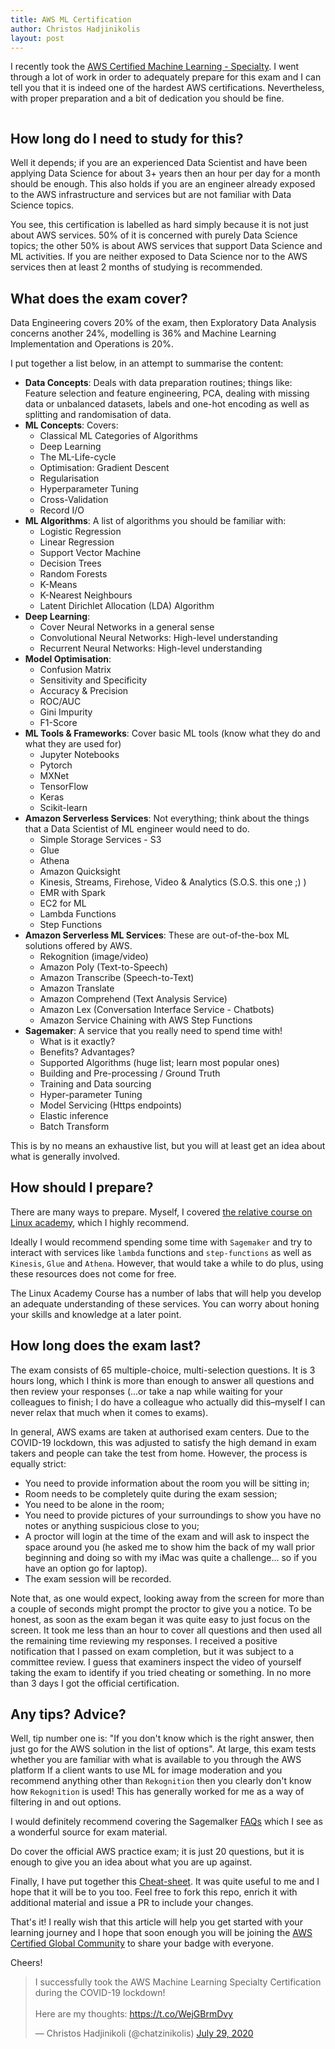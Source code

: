 ```yaml
---
title: AWS ML Certification 
author: Christos Hadjinikolis
layout: post
---
```

I recently took the [AWS Certified Machine Learning - Specialty](https://aws.amazon.com/certification/certified-machine-learning-specialty/). 
I went through a lot of work in order to adequately prepare for this exam and I can tell you that it is indeed one of 
the hardest AWS certifications. Nevertheless, with proper preparation and a bit of dedication you should be fine.

<span class="image center"><img src="{{ 'assets/images/2020-07-29-AWS-Cert.png' | relative_url }}" alt="" /></span>

## How long do I need to study for this?
Well it depends; if you are an experienced Data Scientist and have been applying Data Science for about 3+ years then an hour per day for a month should be enough. This also holds if you are an engineer already exposed to the AWS infrastructure and services but are not familiar with Data Science topics. 

You see, this certification is labelled as hard simply because it is not just about AWS services. 50% of it is concerned with purely Data Science topics; the other 50% is about AWS services that support Data Science and ML activities. If you are neither exposed to Data Science nor to the AWS services then at least 2 months of studying is recommended.    

## What does the exam cover?
Data Engineering covers 20% of the exam, then Exploratory Data Analysis concerns another 24%, modelling is 36% and Machine Learning Implementation and Operations is 20%.  

I put together a list below, in an attempt to summarise the content:
* **Data Concepts**: Deals with data preparation routines; things like: Feature selection and feature engineering, PCA, dealing with missing data or unbalanced datasets, labels and one-hot encoding as well as splitting and randomisation of data.
* **ML Concepts**: Covers:
    * Classical ML Categories of Algorithms
    * Deep Learning
    * The ML-Life-cycle
    * Optimisation: Gradient Descent
    * Regularisation
    * Hyperparameter Tuning
    * Cross-Validation
    * Record I/O
* **ML Algorithms**: A list of algorithms you should be familiar with:
    * Logistic Regression
    * Linear Regression
    * Support Vector Machine
    * Decision Trees
    * Random Forests
    * K-Means
    * K-Nearest Neighbours
    * Latent Dirichlet Allocation (LDA) Algorithm
* **Deep Learning**:
    * Cover Neural Networks in a general sense
    * Convolutional Neural Networks: High-level understanding
    * Recurrent Neural Networks: High-level understanding
* **Model Optimisation**:
    * Confusion Matrix
    * Sensitivity and Specificity
    * Accuracy & Precision
    * ROC/AUC
    * Gini Impurity
    * F1-Score
* **ML Tools & Frameworks**: Cover basic ML tools (know what they do and what they are used for)
    * Jupyter Notebooks
    * Pytorch
    * MXNet
    * TensorFlow
    * Keras
    * Scikit-learn
* **Amazon Serverless Services**: Not everything; think about the things that a Data Scientist of ML engineer would need to do.
    * Simple Storage Services - S3
    * Glue
    * Athena
    * Amazon Quicksight
    * Kinesis, Streams, Firehose, Video & Analytics (S.O.S. this one ;) ) 
    * EMR with Spark
    * EC2 for ML
    * Lambda Functions
    * Step Functions
* **Amazon Serverless ML Services**: These are out-of-the-box ML solutions offered by AWS.
    * Rekognition (image/video)
    * Amazon Poly (Text-to-Speech)
    * Amazon Transcribe (Speech-to-Text)
    * Amazon Translate
    * Amazon Comprehend (Text Analysis Service)
    * Amazon Lex (Conversation Interface Service - Chatbots)
    * Amazon Service Chaining with AWS Step Functions
* **Sagemaker**: A service that you really need to spend time with!
    * What is it exactly?
    * Benefits? Advantages?
    * Supported Algorithms (huge list; learn most popular ones)
    * Building and Pre-processing / Ground Truth 
    * Training and Data sourcing
    * Hyper-parameter Tuning
    * Model Servicing (Https endpoints)
    * Elastic inference
    * Batch Transform 
    
This is by no means an exhaustive list, but you will at least get an idea about what is generally involved.

## How should I prepare?
There are many ways to prepare. Myself, I covered [the relative course on Linux academy](https://linuxacademy.com/cp/modules/view/id/340), which I highly recommend. 

Ideally I would recommend spending some time with `Sagemaker` and try to interact with services like `lambda` functions and `step-functions` as well as `Kinesis`, `Glue` and `Athena`. 
However, that would take a while to do plus, using these resources does not come for free.     

The Linux Academy Course has a number of labs that will help you develop an adequate understanding of these services. You can worry about honing your skills and knowledge at a later point. 

## How long does the exam last?
The exam consists of 65 multiple-choice, multi-selection questions. It is 3 hours long, which I think is more than enough 
to answer all questions and then review your responses (...or take a nap while waiting for your colleagues to finish; I do have a colleague who actually did this&ndash;myself I can never relax that much when it comes to exams). 

In general, AWS exams are taken at authorised exam centers. Due to the COVID-19 lockdown, this was adjusted to satisfy the high demand in exam takers and
people can take the test from home. However, the process is equally strict:
* You need to provide information about the room you will be sitting in;
* Room needs to be completely quite during the exam session;
* You need to be alone in the room;
* You need to provide pictures of your surroundings to show you have no notes or anything suspicious close to you;
* A proctor will login at the time of the exam and will ask to inspect the space around you (he asked me to show him the back of my wall prior beginning and doing so with my iMac was quite a challenge... so if you have an option go for laptop).
* The exam session will be recorded. 

Note that, as one would expect, looking away from the screen for more than a couple of seconds might prompt the proctor to give you a notice. To be honest, as soon as the exam began it was quite easy to just focus on the screen. It took me 
less than an hour to cover all questions and then used all the remaining time reviewing my responses. I received a positive notification that I passed on exam completion, but it was subject to a committee review. I guess that examiners inspect the video of 
yourself taking the exam to identify if you tried cheating or something. In no more than 3 days I got the official certification. 

## Any tips? Advice?
Well, tip number one is: "If you don't know which is the right answer, then just go for the AWS solution in the list of options". At large, this exam tests whether you are familiar with what is available to you through the AWS platform 
If a client wants to use ML for image moderation and you recommend anything other than `Rekognition` then you clearly don't know how `Rekognition` is used! This has generally worked for me as a way of filtering in and out options.  

I would definitely recommend covering the Sagemalker [FAQs](https://aws.amazon.com/sagemaker/faqs/) which I see as a wonderful source for exam material. 

Do cover the official AWS practice exam; it is just 20 questions, but it is enough to give you an idea about what you are up against. 

Finally, I have put together this [Cheat-sheet](https://github.com/Christos-Hadjinikolis/AWS-ML-cheatsheet/blob/master/README.md). It was quite useful to me and I hope that it will be to you too. Feel free to fork this repo, enrich it with additional material and issue a PR to include your changes. 

That's it! I really wish that this article will help you get started with your learning journey and I hope that soon enough you will be joining the [AWS Certified Global Community](https://www.linkedin.com/groups/6814264/) to share your badge with everyone. 

Cheers!

<blockquote class="twitter-tweet" data-theme="light"><p lang="en" dir="ltr">I successfully took the AWS Machine Learning Specialty Certification during the COVID-19 lockdown! <br><br>Here are my thoughts: <a href="https://t.co/WejGBrmDvy">https://t.co/WejGBrmDvy</a></p>&mdash; Christos Hadjinikoli (@chatzinikolis) <a href="https://twitter.com/chatzinikolis/status/1288507051824549888?ref_src=twsrc%5Etfw">July 29, 2020</a></blockquote> <script async src="https://platform.twitter.com/widgets.js" charset="utf-8"></script>

